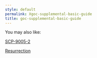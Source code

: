```yaml
---
style: default
permalink: Xgoc-supplemental-basic-guide
title: goc-supplemental-basic-guide
---
```

You may also like:

[SCP-9005-2](http://scp-wiki.net/scp-9005-2)

[Resurrection](http://scp-wiki.net/resurrection)
